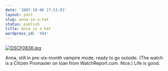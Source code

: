 ```yaml
---
date: '2007-10-06 17:51:01'
layout: post
slug: anna-in-a-hat
status: publish
title: Anna in a hat
wordpress_id: '494'
---
```


[![DSCF0836.jpg](http://www.phfactor.net/wp/wp-photos/thumb.20071006-175101-1.jpg)](http://www.phfactor.net/wp/wp-photos/20071006-175101-1.jpg)




 Anna, still in pre-six-month vampire mode, ready to go outside. (The   watch is a Citizen Promaster on loan from WatchReport.com. Nice.)
Life is good.


